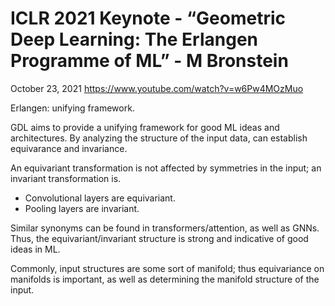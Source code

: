 <div class="next-subtitled"></div>

# ICLR 2021 Keynote - “Geometric Deep Learning: The Erlangen Programme of ML” - M Bronstein

October 23, 2021
<https://www.youtube.com/watch?v=w6Pw4MOzMuo>

Erlangen: unifying framework.

GDL aims to provide a unifying framework for good ML ideas and architectures. By analyzing the structure of the input data, can establish equivarance and invariance.

An equivariant transformation is not affected by symmetries in the input; an invariant transformation is.

* Convolutional layers are equivariant.
* Pooling layers are invariant.

Similar synonyms can be found in transformers/attention, as well as GNNs. Thus, the equivariant/invariant structure is strong and indicative of good ideas in ML.

Commonly, input structures are some sort of manifold; thus equivariance on manifolds is important, as well as determining the manifold structure of the input.
